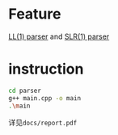 # Feature
[LL(1) parser](parser/main.cpp) and [SLR(1) parser](parser_LR/main.cpp)

# instruction
```bash
cd parser
g++ main.cpp -o main
.\main
```

详见`docs/report.pdf`